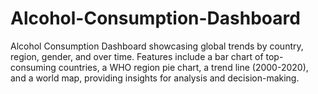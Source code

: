 # Alcohol-Consumption-Dashboard
Alcohol Consumption Dashboard showcasing global trends by country, region, gender, and over time. Features include a bar chart of top-consuming countries, a WHO region pie chart, a trend line (2000-2020), and a world map, providing insights for analysis and decision-making.
